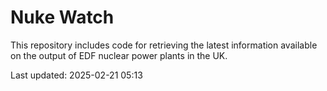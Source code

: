 # Nuke Watch

This repository includes code for retrieving the latest information available on the output of EDF nuclear power plants in the UK.

Last updated: 2025-02-21 05:13